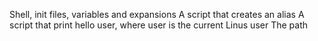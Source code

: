 Shell, init files, variables and expansions
A script that creates an alias
A script that print hello user, where user is the current Linus user
The path
